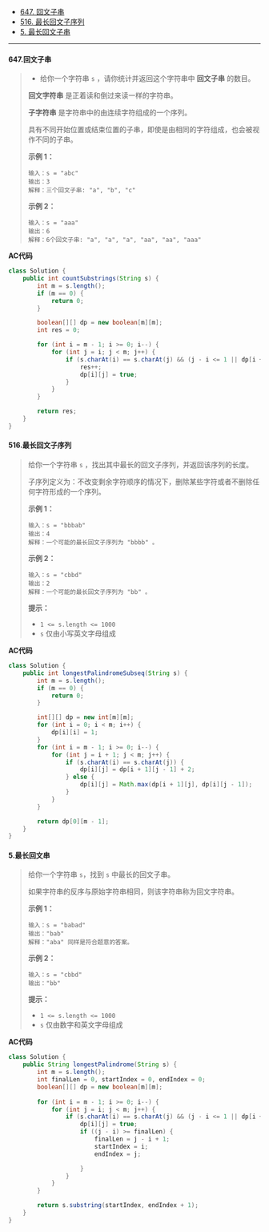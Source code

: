 -  [647. 回文子串](https://leetcode.cn/problems/palindromic-substrings/)
-  [516. 最长回文子序列](https://leetcode.cn/problems/longest-palindromic-subsequence/)
-  [5. 最长回文子串](https://leetcode.cn/problems/longest-palindromic-substring/)

-----

#### 647.回文子串

>- 给你一个字符串 `s` ，请你统计并返回这个字符串中 **回文子串** 的数目。
>
>  **回文字符串** 是正着读和倒过来读一样的字符串。
>
>  **子字符串** 是字符串中的由连续字符组成的一个序列。
>
>  具有不同开始位置或结束位置的子串，即使是由相同的字符组成，也会被视作不同的子串。
>
>  **示例 1：**
>
>  ```
>  输入：s = "abc"
>  输出：3
>  解释：三个回文子串: "a", "b", "c"
>  ```
>
>  **示例 2：**
>
>  ```
>  输入：s = "aaa"
>  输出：6
>  解释：6个回文子串: "a", "a", "a", "aa", "aa", "aaa"
>  ```

**AC代码**

```java
class Solution {
    public int countSubstrings(String s) {
        int m = s.length();
        if (m == 0) {
            return 0;
        }

        boolean[][] dp = new boolean[m][m];
        int res = 0;

        for (int i = m - 1; i >= 0; i--) {
            for (int j = i; j < m; j++) {
                if (s.charAt(i) == s.charAt(j) && (j - i <= 1 || dp[i + 1][j - 1])) {
                    res++;
                    dp[i][j] = true;
                }
            }
        }

        return res;
    }
}
```



#### 516.最长回文子序列

>给你一个字符串 `s` ，找出其中最长的回文子序列，并返回该序列的长度。
>
>子序列定义为：不改变剩余字符顺序的情况下，删除某些字符或者不删除任何字符形成的一个序列。
>
>**示例 1：**
>
>```
>输入：s = "bbbab"
>输出：4
>解释：一个可能的最长回文子序列为 "bbbb" 。
>```
>
>**示例 2：**
>
>```
>输入：s = "cbbd"
>输出：2
>解释：一个可能的最长回文子序列为 "bb" 。 
>```
>
>**提示：**
>
>- `1 <= s.length <= 1000`
>- `s` 仅由小写英文字母组成

**AC代码**

```java
class Solution {
    public int longestPalindromeSubseq(String s) {
        int m = s.length();
        if (m == 0) {
            return 0;
        }

        int[][] dp = new int[m][m];
        for (int i = 0; i < m; i++) {
            dp[i][i] = 1;
        }
        for (int i = m - 1; i >= 0; i--) {
            for (int j = i + 1; j < m; j++) {
                if (s.charAt(i) == s.charAt(j)) {
                    dp[i][j] = dp[i + 1][j - 1] + 2;
                } else {
                    dp[i][j] = Math.max(dp[i + 1][j], dp[i][j - 1]);
                }
            }
        }

        return dp[0][m - 1];
    }
}
```



#### 5.最长回文串

>给你一个字符串 `s`，找到 `s` 中最长的回文子串。
>
>如果字符串的反序与原始字符串相同，则该字符串称为回文字符串。
>
>**示例 1：**
>
>```
>输入：s = "babad"
>输出："bab"
>解释："aba" 同样是符合题意的答案。
>```
>
>**示例 2：**
>
>```
>输入：s = "cbbd"
>输出："bb"
>```
>
>**提示：**
>
>- `1 <= s.length <= 1000`
>- `s` 仅由数字和英文字母组成

**AC代码**

```java
class Solution {
    public String longestPalindrome(String s) {
        int m = s.length();
        int finalLen = 0, startIndex = 0, endIndex = 0;
        boolean[][] dp = new boolean[m][m];
        
        for (int i = m - 1; i >= 0; i--) {
            for (int j = i; j < m; j++) {
                if (s.charAt(i) == s.charAt(j) && (j - i <= 1 || dp[i + 1][j - 1])) {
                    dp[i][j] = true;
                    if ((j - i) >= finalLen) {
                        finalLen = j - i + 1;
                        startIndex = i;
                        endIndex = j;

                    }
                }
            }
        }

        return s.substring(startIndex, endIndex + 1);
    }
}
```


